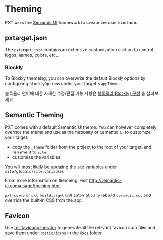# Theming

PXT uses the [Semantic UI](http://semantic-ui.com/) framework to create the user interface.

## pxtarget.json

The `pxtarget.json` contains an extensive customization section to control logos, names, colors, etc...

### Blockly

To Blockly themeing, you can overwrite the default Blockly options by configuring `blocklyOptions` under your target's `appTheme`.

블록클리 언어에 대한 자세한 수정/편집 가능 사항은 [블록클리(Blockly) 구성](https://developers.google.com/blockly/guides/get-started/web) 을 살펴보세요.

## Semantic Theming

PXT comes with a default Semantic UI theme. You can however completely override the theme and use all the flexibility of Semantic UI to customize your target.

* copy the `_theme` folder from the project to the root of your target, and rename it to `site`
* customize the variables!

You will most likely be updating the site variables under `site/globals/site.variables`

From more information on themeing, visit <http://semantic-ui.com/usage/theming.html>

`pxt serve` or `pxt buildtarget` will automatically rebuild `semantic.css` and override the built-in CSS from the app.

## Favicon

Use [realfavicongenerator](http://realfavicongenerator.net/) to generate all the relevant favicon icon files and save them under `static/icons` in the `docs` folder.